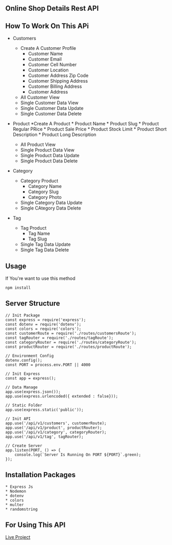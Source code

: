 ## Online Shop Details Rest API

## How To Work On This APi

* Customers
    * Create A Customer Profile
        * Customer Name
        * Customer Email
        * Customer Cell Number
        * Customer Location
        * Customer Address Zip Code
        * Customer Shipping Address
        * Customer Billing Address
        * Customer Address
    * All Customer View
    * Single Customer Data View
    * Single Customer Data Update
    * Single Customer Data Delete

* Product
    *Create A Product
        * Product Name
        * Product Slug
        * Product Regular PRice
        * Product Sale Price
        * Product Stock Limit
        * Product Short Description
        * Product Long Description
    * All Product View
    * Single Product Data View
    * Single Product Data Update
    * Single Product Data Delete

* Category
    * Category Product
        * Category Name
        * Category Slug
        * Category Photo
    * Single Category Data Update
    * Single CAtegory Data Delete

* Tag
    * Tag Product
        * Tag Name
        * Tag Slug
    * Single Tag Data Update
    * Single Tag Data Delete

## Usage

If You're want to use this method

```console
npm install
```
## Server Structure

```console 
// Init Package
const express = require('express');
const dotenv = require('dotenv');
const colors = require('colors');
const customerRoute = require('./routes/customersRoute');
const tagRouter = require('./routes/tagRoute');
const categoryRouter = require('./routes/categoryRoute');
const productRouter = require('./routes/productRoute');

// Environment Config
dotenv.config();
const PORT = process.env.PORT || 4000

// Init Express 
const app = express();

// Data Manage
app.use(express.json());
app.use(express.urlencoded({ extended : false}));

// Static Folder
app.use(express.static('public'));

// Init API
app.use('/api/v1/customers', customerRoute);
app.use('/api/v1/product', productRouter);
app.use('/api/v1/category', categoryRouter);
app.use('/api/v1/tag', tagRouter);

// Create Server
app.listen(PORT, () => {
    console.log(`Server Is Running On PORT ${PORT}`.green);
});

```

## Installation Packages
    * Express Js
    * Nodemon
    * dotenv
    * colors
    * multer
    * randomstring

## For Using This API
[Live Project](https://documenter.getpostman.com/view/22689249/2s83mYr62s)